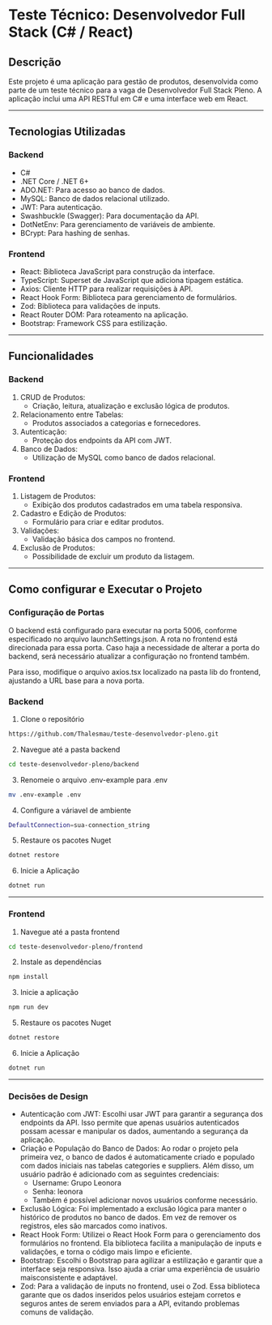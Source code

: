 # Teste Técnico: Desenvolvedor Full Stack (C# / React)

## Descrição

Este projeto é uma aplicação para gestão de produtos, desenvolvida como parte de um teste técnico para a vaga de Desenvolvedor Full Stack Pleno. A aplicação inclui uma API RESTful em C# e uma interface web em React.

---

## Tecnologias Utilizadas
### Backend
- C#
- .NET Core / .NET 6+
- ADO.NET: Para acesso ao banco de dados.
- MySQL: Banco de dados relacional utilizado.
- JWT: Para autenticação.
- Swashbuckle (Swagger): Para documentação da API.
- DotNetEnv: Para gerenciamento de variáveis de ambiente.
- BCrypt: Para hashing de senhas.

### Frontend
- React: Biblioteca JavaScript para construção da interface.
- TypeScript: Superset de JavaScript que adiciona tipagem estática.
- Axios: Cliente HTTP para realizar requisições à API.
- React Hook Form: Biblioteca para gerenciamento de formulários.
- Zod: Biblioteca para validações de inputs.
- React Router DOM: Para roteamento na aplicação.
- Bootstrap: Framework CSS para estilização.

---

## Funcionalidades

### Backend
1. CRUD de Produtos:
   - Criação, leitura, atualização e exclusão lógica de produtos.
2. Relacionamento entre Tabelas:
   - Produtos associados a categorias e fornecedores.
3. Autenticação:
   - Proteção dos endpoints da API com JWT.
4. Banco de Dados:
   - Utilização de MySQL como banco de dados relacional.

### Frontend
1. Listagem de Produtos:
   - Exibição dos produtos cadastrados em uma tabela responsiva.
2. Cadastro e Edição de Produtos:
   - Formulário para criar e editar produtos.
3. Validações:
   - Validação básica dos campos no frontend.
4. Exclusão de Produtos:
   - Possibilidade de excluir um produto da listagem.

---

## Como configurar e Executar o Projeto

### Configuração de Portas
O backend está configurado para executar na porta 5006, conforme especificado no arquivo launchSettings.json. A rota no frontend está direcionada para essa porta. Caso haja a necessidade de alterar a porta do backend, será necessário atualizar a configuração no frontend também.

Para isso, modifique o arquivo axios.tsx localizado na pasta lib do frontend, ajustando a URL base para a nova porta.

### Backend

1. Clone o repositório

```bash
https://github.com/Thalesmau/teste-desenvolvedor-pleno.git
```

2. Navegue até a pasta backend
```bash
cd teste-desenvolvedor-pleno/backend
```

3. Renomeie o arquivo .env-example para .env
```bash
mv .env-example .env
```

4. Configure a váriavel de ambiente
```bash
DefaultConnection=sua-connection_string
```

5. Restaure os pacotes Nuget
```bash
dotnet restore
```

6. Inicie a Aplicação
```bash
dotnet run
```

---

### Frontend

1. Navegue até a pasta frontend
```bash
cd teste-desenvolvedor-pleno/frontend
```

2. Instale as dependências
```bash
npm install
```

3. Inicie a aplicação
```bash
npm run dev
```

5. Restaure os pacotes Nuget
```bash
dotnet restore
```

6. Inicie a Aplicação
```bash
dotnet run
```

---

### Decisões de Design
- Autenticação com JWT: Escolhi usar JWT para garantir a segurança dos endpoints da API. Isso permite que apenas usuários autenticados possam acessar e manipular os dados, aumentando a segurança da aplicação.
- Criação e População do Banco de Dados: Ao rodar o projeto pela primeira vez, o banco de dados é automaticamente criado e populado com dados iniciais nas tabelas categories e suppliers. Além disso, um usuário padrão é adicionado com as seguintes credenciais:
   - Username: Grupo Leonora
   - Senha: leonora
   - Também é possível adicionar novos usuários conforme necessário.
- Exclusão Lógica: Foi implementado a exclusão lógica para manter o histórico de produtos no banco de dados. Em vez de remover os registros, eles são marcados como inativos.
- React Hook Form: Utilizei o React Hook Form para o gerenciamento dos formulários no frontend. Ela biblioteca facilita a manipulação de inputs e validações, e torna o código mais limpo e eficiente.
- Bootstrap: Escolhi o Bootstrap para agilizar a estilização e garantir que a interface seja responsiva. Isso ajuda a criar uma experiência de usuário maisconsistente e adaptável.
- Zod: Para a validação de inputs no frontend, usei o Zod. Essa biblioteca garante que os dados inseridos pelos usuários estejam corretos e seguros antes de serem enviados para a API, evitando problemas comuns de validação.


